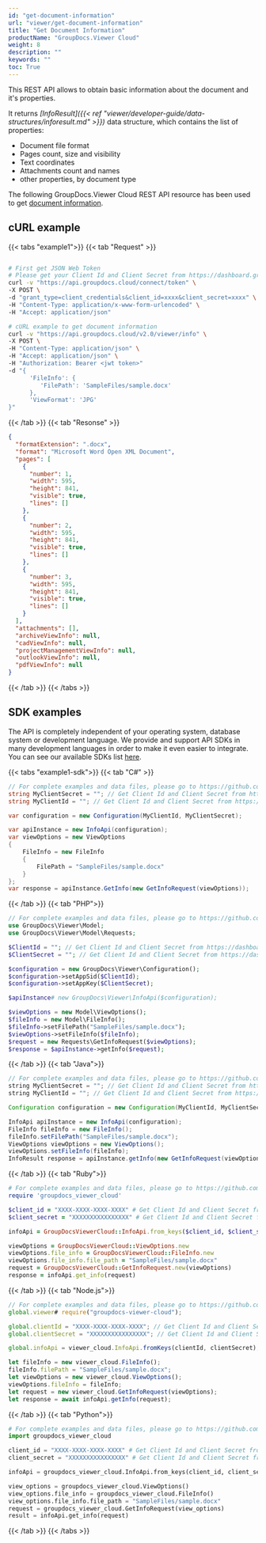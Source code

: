 ```yaml
---
id: "get-document-information"
url: "viewer/get-document-information"
title: "Get Document Information"
productName: "GroupDocs.Viewer Cloud"
weight: 8
description: ""
keywords: ""
toc: True
---
```


This REST API allows to obtain basic information about the document and it's properties.

It returns *[InfoResult]({{< ref "viewer/developer-guide/data-structures/inforesult.md" >}})* data structure, which contains the list of properties:

* Document file format
* Pages count, size and visibility
* Text coordinates
* Attachments count and names
* other properties, by document type

The following GroupDocs.Viewer Cloud REST API resource has been used to get [document information](https://apireference.groupdocs.cloud/viewer/#/Viewer/GetInfo).

## cURL example

{{< tabs "example1">}}
{{< tab "Request" >}}
```bash

# First get JSON Web Token
# Please get your Client Id and Client Secret from https://dashboard.groupdocs.cloud/applications. Kindly place Client Id in "client_id" and Client Secret in "client_secret" argument.
curl -v "https://api.groupdocs.cloud/connect/token" \
-X POST \
-d "grant_type=client_credentials&client_id=xxxx&client_secret=xxxx" \
-H "Content-Type: application/x-www-form-urlencoded" \
-H "Accept: application/json"

# cURL example to get document information
curl -v "https://api.groupdocs.cloud/v2.0/viewer/info" \
-X POST \
-H "Content-Type: application/json" \
-H "Accept: application/json" \
-H "Authorization: Bearer <jwt token>"
-d "{
      'FileInfo': {
         'FilePath': 'SampleFiles/sample.docx'
      },
      'ViewFormat': 'JPG'
}"
```
{{< /tab >}} {{< tab "Resonse" >}}
```json
{
  "formatExtension": ".docx",
  "format": "Microsoft Word Open XML Document",
  "pages": [
    {
      "number": 1,
      "width": 595,
      "height": 841,
      "visible": true,
      "lines": []
    },
    {
      "number": 2,
      "width": 595,
      "height": 841,
      "visible": true,
      "lines": []
    },
    {
      "number": 3,
      "width": 595,
      "height": 841,
      "visible": true,
      "lines": []
    }
  ],
  "attachments": [],
  "archiveViewInfo": null,
  "cadViewInfo": null,
  "projectManagementViewInfo": null,
  "outlookViewInfo": null,
  "pdfViewInfo": null
}

```
{{< /tab >}} {{< /tabs >}}

## SDK examples

The API is completely independent of your operating system, database system or development language. We provide and support API SDKs in many development languages in order to make it even easier to integrate. You can see our available SDKs list [here](https://github.com/groupdocs-viewer-cloud).

{{< tabs "example1-sdk">}}
{{< tab "C#" >}}
```cs
// For complete examples and data files, please go to https://github.com/groupdocs-viewer-cloud/groupdocs-viewer-cloud-dotnet-samples
string MyClientSecret = ""; // Get Client Id and Client Secret from https://dashboard.groupdocs.cloud
string MyClientId = ""; // Get Client Id and Client Secret from https://dashboard.groupdocs.cloud

var configuration = new Configuration(MyClientId, MyClientSecret);

var apiInstance = new InfoApi(configuration);
var viewOptions = new ViewOptions
{
    FileInfo = new FileInfo
    {
        FilePath = "SampleFiles/sample.docx"
    }
};
var response = apiInstance.GetInfo(new GetInfoRequest(viewOptions));
```
{{< /tab >}} 
{{< tab "PHP">}}
```php
// For complete examples and data files, please go to https://github.com/groupdocs-viewer-cloud/groupdocs-viewer-cloud-php-samples
use GroupDocs\Viewer\Model;
use GroupDocs\Viewer\Model\Requests;

$ClientId = ""; // Get Client Id and Client Secret from https://dashboard.groupdocs.cloud
$ClientSecret = ""; // Get Client Id and Client Secret from https://dashboard.groupdocs.cloud

$configuration = new GroupDocs\Viewer\Configuration();
$configuration->setAppSid($ClientId);
$configuration->setAppKey($ClientSecret);

$apiInstance# new GroupDocs\Viewer\InfoApi($configuration);

$viewOptions = new Model\ViewOptions();
$fileInfo = new Model\FileInfo();
$fileInfo->setFilePath("SampleFiles/sample.docx");
$viewOptions->setFileInfo($fileInfo);
$request = new Requests\GetInfoRequest($viewOptions);
$response = $apiInstance->getInfo($request);
```
{{< /tab >}} 
{{< tab "Java">}}
```java
// For complete examples and data files, please go to https://github.com/groupdocs-viewer-cloud/groupdocs-viewer-cloud-java-samples
string MyClientSecret = ""; // Get Client Id and Client Secret from https://dashboard.groupdocs.cloud
string MyClientId = ""; // Get Client Id and Client Secret from https://dashboard.groupdocs.cloud

Configuration configuration = new Configuration(MyClientId, MyClientSecret);

InfoApi apiInstance = new InfoApi(configuration);
FileInfo fileInfo = new FileInfo();
fileInfo.setFilePath("SampleFiles/sample.docx");
ViewOptions viewOptions = new ViewOptions();
viewOptions.setFileInfo(fileInfo);
InfoResult response = apiInstance.getInfo(new GetInfoRequest(viewOptions));
```
{{< /tab >}} 
{{< tab "Ruby">}}
```ruby
# For complete examples and data files, please go to https://github.com/groupdocs-viewer-cloud/groupdocs-viewer-cloud-ruby-samples
require 'groupdocs_viewer_cloud'

$client_id = "XXXX-XXXX-XXXX-XXXX" # Get Client Id and Client Secret from https://dashboard.groupdocs.cloud
$client_secret = "XXXXXXXXXXXXXXXX" # Get Client Id and Client Secret from https://dashboard.groupdocs.cloud

infoApi = GroupDocsViewerCloud::InfoApi.from_keys($client_id, $client_secret)

viewOptions = GroupDocsViewerCloud::ViewOptions.new
viewOptions.file_info = GroupDocsViewerCloud::FileInfo.new
viewOptions.file_info.file_path = "SampleFiles/sample.docx"
request = GroupDocsViewerCloud::GetInfoRequest.new(viewOptions)
response = infoApi.get_info(request)
```
{{< /tab >}} 
{{< tab "Node.js">}}
```js
// For complete examples and data files, please go to https://github.com/groupdocs-viewer-cloud/groupdocs-viewer-cloud-node-samples
global.viewer# require("groupdocs-viewer-cloud");

global.clientId = "XXXX-XXXX-XXXX-XXXX"; // Get Client Id and Client Secret from https://dashboard.groupdocs.cloud
global.clientSecret = "XXXXXXXXXXXXXXXX"; // Get Client Id and Client Secret from https://dashboard.groupdocs.cloud

global.infoApi = viewer_cloud.InfoApi.fromKeys(clientId, clientSecret);

let fileInfo = new viewer_cloud.FileInfo();
fileInfo.filePath = "SampleFiles/sample.docx";
let viewOptions = new viewer_cloud.ViewOptions();
viewOptions.fileInfo = fileInfo;
let request = new viewer_cloud.GetInfoRequest(viewOptions);
let response = await infoApi.getInfo(request);
```
{{< /tab >}} 
{{< tab "Python">}}
```py
# For complete examples and data files, please go to https://github.com/groupdocs-viewer-cloud/groupdocs-viewer-cloud-python-samples
import groupdocs_viewer_cloud

client_id = "XXXX-XXXX-XXXX-XXXX" # Get Client Id and Client Secret from https://dashboard.groupdocs.cloud
client_secret = "XXXXXXXXXXXXXXXX" # Get Client Id and Client Secret from https://dashboard.groupdocs.cloud

infoApi = groupdocs_viewer_cloud.InfoApi.from_keys(client_id, client_secret)

view_options = groupdocs_viewer_cloud.ViewOptions()
view_options.file_info = groupdocs_viewer_cloud.FileInfo()
view_options.file_info.file_path = "SampleFiles/sample.docx"
request = groupdocs_viewer_cloud.GetInfoRequest(view_options)
result = infoApi.get_info(request)
```
{{< /tab >}} 
{{< /tabs >}}
